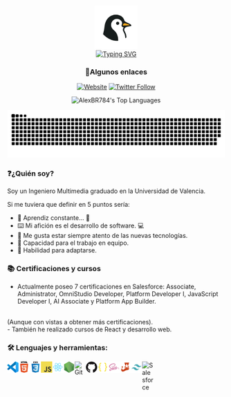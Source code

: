 <div align="center"> 
    <img src="logo/logo.png" alt="logo" width="100px" />
    <br />
   <a href="https://git.io/typing-svg"><img src="https://readme-typing-svg.demolab.com?font=Fira+Code&pause=1000&color=9387CC&center=true&vCenter=true&width=435&lines=Alejandro+Bernardo" alt="Typing SVG" /></a>


### 🔗Algunos enlaces
[![Website](https://img.shields.io/badge/AlexBR784-UP-brightgreen)](https://alexbr784.github.io/portfolio/)
[![Twitter Follow](https://img.shields.io/twitter/follow/alexbr784?style=social)](https://twitter.com/intent/user?screen_name=alexbr784)


![AlexBR784's Top Languages](https://github-readme-stats.vercel.app/api/top-langs/?username=AlexBR784&theme=vue-dark&show_icons=true&hide_border=true&layout=compact)


<picture>
  <source media="(prefers-color-scheme: dark)" srcset="https://raw.githubusercontent.com/platane/platane/output/github-contribution-grid-snake-dark.svg">
  <source media="(prefers-color-scheme: light)" srcset="https://raw.githubusercontent.com/platane/platane/output/github-contribution-grid-snake.svg">
  <img alt="github contribution grid snake animation" src="https://raw.githubusercontent.com/platane/platane/output/github-contribution-grid-snake.svg">
</picture>

</div>

### ❓¿Quién soy?
Soy un Ingeniero Multimedia graduado en la Universidad de Valencia.

Si me tuviera que definir en 5 puntos sería:

- 🌱 Aprendiz constante... :monocle_face:
- ⌨️ Mi afición es el desarrollo de software. :computer:
- 🚀 Me gusta estar siempre atento de las nuevas tecnologías.
- 👥 Capacidad para el trabajo en equipo.
- 🔄 Habilidad para adaptarse. 

### 📚 Certificaciones y cursos
- Actualmente poseo 7 certificaciones en Salesforce: Associate, Administrator, OmniStudio Developer, Platform Developer I, JavaScript Developer I, AI Associate y Platform App Builder.
<br />
(Aunque con vistas a obtener más certificaciones).
<br />
- También he realizado cursos de React y desarrollo web.

<br />

### 🛠️ Lenguajes y herramientas:

<img align="left" alt="Visual Studio Code" width="26px" src="https://raw.githubusercontent.com/github/explore/80688e429a7d4ef2fca1e82350fe8e3517d3494d/topics/visual-studio-code/visual-studio-code.png">
<img align="left" alt="HTML5" width="26px" src="https://raw.githubusercontent.com/github/explore/80688e429a7d4ef2fca1e82350fe8e3517d3494d/topics/html/html.png" >
<img align="left" alt="CSS3" width="26px" src="https://raw.githubusercontent.com/github/explore/80688e429a7d4ef2fca1e82350fe8e3517d3494d/topics/css/css.png" > 
<img align="left" alt="JavaScript" width="26px" src="https://raw.githubusercontent.com/github/explore/80688e429a7d4ef2fca1e82350fe8e3517d3494d/topics/javascript/javascript.png" >
<img align="left" alt="React" width="26px" src="https://raw.githubusercontent.com/github/explore/80688e429a7d4ef2fca1e82350fe8e3517d3494d/topics/react/react.png" >
<img align="left" alt="Node.js" width="26px" src="https://raw.githubusercontent.com/github/explore/80688e429a7d4ef2fca1e82350fe8e3517d3494d/topics/nodejs/nodejs.png" >
<img align="left" alt="Git" width="26px" src="https://raw.githubusercontent.com/jmnote/z-icons/master/svg/git.svg" > 
<img align="left" alt="GitHub" width="26px" src="https://raw.githubusercontent.com/github/explore/78df643247d429f6cc873026c0622819ad797942/topics/github/github.png" >
<img align="left" alt="JSON" width="26px" src="https://raw.githubusercontent.com/vscode-icons/vscode-icons/master/icons/file_type_json.svg" >
<img align="left" alt="SASS" width="26px" src="https://raw.githubusercontent.com/vscode-icons/vscode-icons/master/icons/file_type_sass.svg" >
<img align="left" alt="Jest" width="26px" src="https://raw.githubusercontent.com/vscode-icons/vscode-icons/master/icons/file_type_jest.svg" >
<img align="left" alt="TailWind" width="26px" src="https://raw.githubusercontent.com/vscode-icons/vscode-icons/master/icons/file_type_tailwind.svg" >
<img align="left" alt="Salesforce" width="26px" src="https://upload.wikimedia.org/wikipedia/commons/f/f9/Salesforce.com_logo.svg" >






[website]: https://alexbr784.github.io/portfolio/
[twitter]: https://twitter.com/alexbr784
[youtube]: https://www.youtube.com/channel/UCokzYVmGFZrTU7oaKVE_hpA
[linkedin]: https://www.linkedin.com/in/alejandro-bernardo-rup%C3%A9rez-810905227/
